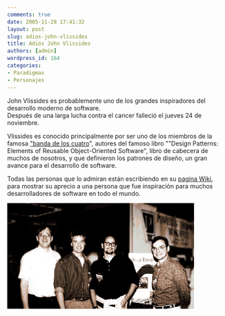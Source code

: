 ```yaml
---
comments: true
date: 2005-11-28 17:41:32
layout: post
slug: adios-john-vlissides
title: Adiós John Vlissides
authors: [admin]
wordpress_id: 164
categories:
- Paradigmas
- Personajes
---
```


John Vlissides es probablemente uno de los grandes inspiradores del desarrollo moderno de software.  
Después de una larga lucha contra el cancer falleció el jueves 24 de noviembre.

Vlissides es conocido principalmente por ser uno de los miembros de la famosa ["banda de los cuatro](http://www.c2.com/cgi/wiki?GangOfFour)", autores del famoso libro ""Design Patterns: Elements of Reusable Object-Oriented Software", libro de cabecera de muchos de nosotros, y que definieron los patrones de diseño, un gran avance para el desarrollo de software.

Todas las personas que lo admiran están escribiendo en su [pagina Wiki](http://www.c2.com/cgi/wiki?JohnVlissides), para mostrar su aprecio a una persona que fue inspiración para muchos desarrolladores de software en todo el mundo.


![](GOF-OOPSLA-1994.jpg)
